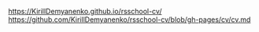https://KirillDemyanenko.github.io/rsschool-cv/
https://github.com/KirillDemyanenko/rsschool-cv/blob/gh-pages/cv/cv.md
